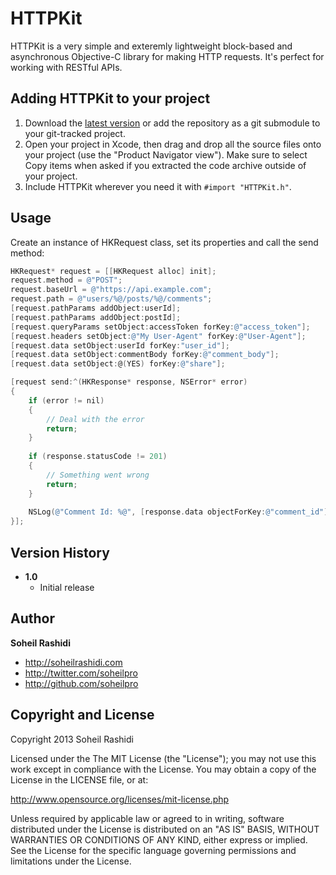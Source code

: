 # HTTPKit
HTTPKit is a very simple and exteremly lightweight block-based and asynchronous Objective-C library for making HTTP requests. It's perfect for working with RESTful APIs.

## Adding HTTPKit to your project
1. Download the [latest version](https://github.com/soheilpro/HTTPKit/archive/master.zip) or add the repository as a git submodule to your git-tracked project.
2. Open your project in Xcode, then drag and drop all the source files onto your project (use the "Product Navigator view"). Make sure to select Copy items when asked if you extracted the code archive outside of your project.
3. Include HTTPKit wherever you need it with `#import "HTTPKit.h"`.

## Usage
Create an instance of HKRequest class, set its properties and call the send method:

```objective-c
HKRequest* request = [[HKRequest alloc] init];
request.method = @"POST";
request.baseUrl = @"https://api.example.com";
request.path = @"users/%@/posts/%@/comments";
[request.pathParams addObject:userId];
[request.pathParams addObject:postId];
[request.queryParams setObject:accessToken forKey:@"access_token"];
[request.headers setObject:@"My User-Agent" forKey:@"User-Agent"];
[request.data setObject:userId forKey:"user_id"];
[request.data setObject:commentBody forKey:@"comment_body"];
[request.data setObject:@(YES) forKey:@"share"];

[request send:^(HKResponse* response, NSError* error)
{
    if (error != nil)
    {
        // Deal with the error
        return;
    }
    
	if (response.statusCode != 201)
	{
		// Something went wrong
		return;
	}
	
	NSLog(@"Comment Id: %@", [response.data objectForKey:@"comment_id"]);
}];

```

## Version History
+ **1.0**
	+ Initial release

## Author
**Soheil Rashidi**

+ http://soheilrashidi.com
+ http://twitter.com/soheilpro
+ http://github.com/soheilpro

## Copyright and License
Copyright 2013 Soheil Rashidi

Licensed under the The MIT License (the "License");
you may not use this work except in compliance with the License.
You may obtain a copy of the License in the LICENSE file, or at:

http://www.opensource.org/licenses/mit-license.php

Unless required by applicable law or agreed to in writing, software
distributed under the License is distributed on an "AS IS" BASIS,
WITHOUT WARRANTIES OR CONDITIONS OF ANY KIND, either express or implied.
See the License for the specific language governing permissions and
limitations under the License.
